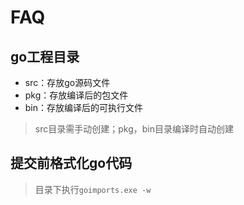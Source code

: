 # FAQ

## go工程目录

- src：存放go源码文件
- pkg：存放编译后的包文件
- bin：存放编译后的可执行文件

> src目录需手动创建；pkg，bin目录编译时自动创建

## 提交前格式化go代码

> 目录下执行``goimports.exe -w``